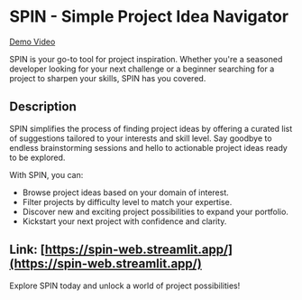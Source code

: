 # SPIN - Simple Project Idea Navigator

[Demo Video](https://github.com/kosuri-indu/SPIN-simple-project-idea-navigator/assets/118645569/6b6c1468-16d8-4ddc-a9e3-e611c9044a6f)


SPIN is your go-to tool for project inspiration. Whether you're a seasoned developer looking for your next challenge or a beginner searching for a project to sharpen your skills, SPIN has you covered.

## Description

SPIN simplifies the process of finding project ideas by offering a curated list of suggestions tailored to your interests and skill level. Say goodbye to endless brainstorming sessions and hello to actionable project ideas ready to be explored.

With SPIN, you can:

- Browse project ideas based on your domain of interest.
- Filter projects by difficulty level to match your expertise.
- Discover new and exciting project possibilities to expand your portfolio.
- Kickstart your next project with confidence and clarity.

## Link: [https://spin-web.streamlit.app/](https://spin-web.streamlit.app/)

Explore SPIN today and unlock a world of project possibilities!
